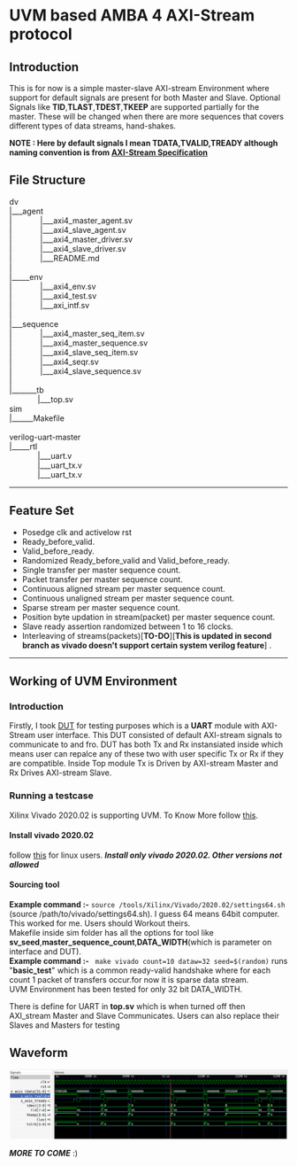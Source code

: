 # UVM based AMBA 4 AXI-Stream protocol
## Introduction
This is for now is a simple master-slave AXI-stream Environment where support for default signals are present for both Master and Slave. Optional Signals like **TID**,**TLAST**,**TDEST**,**TKEEP** are supported partially for the master. These will be changed when there are more sequences that covers different types of data streams, hand-shakes. <br />

**NOTE : Here by default signals I mean **TDATA**,**TVALID**,**TREADY** although naming convention is from [AXI-Stream Specification](https://developer.arm.com/documentation/ihi0051/a/)**

## File Structure
dv <br />
|___agent <br />
|&nbsp;&nbsp;&nbsp;&nbsp;&nbsp;&nbsp;&nbsp;&nbsp;&nbsp;&nbsp;&nbsp;&nbsp;&nbsp;|___axi4_master_agent.sv <br />
|&nbsp;&nbsp;&nbsp;&nbsp;&nbsp;&nbsp;&nbsp;&nbsp;&nbsp;&nbsp;&nbsp;&nbsp;&nbsp;|___axi4_slave_agent.sv <br />
|&nbsp;&nbsp;&nbsp;&nbsp;&nbsp;&nbsp;&nbsp;&nbsp;&nbsp;&nbsp;&nbsp;&nbsp;&nbsp;|___axi4_master_driver.sv <br />
|&nbsp;&nbsp;&nbsp;&nbsp;&nbsp;&nbsp;&nbsp;&nbsp;&nbsp;&nbsp;&nbsp;&nbsp;&nbsp;|___axi4_slave_driver.sv <br />
|&nbsp;&nbsp;&nbsp;&nbsp;&nbsp;&nbsp;&nbsp;&nbsp;&nbsp;&nbsp;&nbsp;&nbsp;&nbsp;|___README.md <br />
| <br />
|_____env <br />
|&nbsp;&nbsp;&nbsp;&nbsp;&nbsp;&nbsp;&nbsp;&nbsp;&nbsp;&nbsp;&nbsp;&nbsp;&nbsp;|___axi4_env.sv <br />
|&nbsp;&nbsp;&nbsp;&nbsp;&nbsp;&nbsp;&nbsp;&nbsp;&nbsp;&nbsp;&nbsp;&nbsp;&nbsp;|___axi4_test.sv <br />
|&nbsp;&nbsp;&nbsp;&nbsp;&nbsp;&nbsp;&nbsp;&nbsp;&nbsp;&nbsp;&nbsp;&nbsp;&nbsp;|___axi_intf.sv <br />
| <br />
|___sequence <br />
|&nbsp;&nbsp;&nbsp;&nbsp;&nbsp;&nbsp;&nbsp;&nbsp;&nbsp;&nbsp;&nbsp;&nbsp;&nbsp;|___axi4_master_seq_item.sv <br />
|&nbsp;&nbsp;&nbsp;&nbsp;&nbsp;&nbsp;&nbsp;&nbsp;&nbsp;&nbsp;&nbsp;&nbsp;&nbsp;|___axi4_master_sequence.sv <br />
|&nbsp;&nbsp;&nbsp;&nbsp;&nbsp;&nbsp;&nbsp;&nbsp;&nbsp;&nbsp;&nbsp;&nbsp;&nbsp;|___axi4_slave_seq_item.sv <br />
|&nbsp;&nbsp;&nbsp;&nbsp;&nbsp;&nbsp;&nbsp;&nbsp;&nbsp;&nbsp;&nbsp;&nbsp;&nbsp;|___axi4_seqr.sv <br />
|&nbsp;&nbsp;&nbsp;&nbsp;&nbsp;&nbsp;&nbsp;&nbsp;&nbsp;&nbsp;&nbsp;&nbsp;&nbsp;|___axi4_slave_sequence.sv <br />
| <br />
|_______tb <br />
&nbsp;&nbsp;&nbsp;&nbsp;&nbsp;&nbsp;&nbsp;&nbsp;&nbsp;&nbsp;&nbsp;&nbsp;&nbsp;|___top.sv <br />
sim <br />
|______Makefile <br />
<br />
verilog-uart-master <br />
|_____rtl <br />
&nbsp;&nbsp;&nbsp;&nbsp;&nbsp;&nbsp;&nbsp;&nbsp;&nbsp;&nbsp;&nbsp;&nbsp;&nbsp;|___uart.v <br />
&nbsp;&nbsp;&nbsp;&nbsp;&nbsp;&nbsp;&nbsp;&nbsp;&nbsp;&nbsp;&nbsp;&nbsp;&nbsp;|___uart_tx.v <br />
&nbsp;&nbsp;&nbsp;&nbsp;&nbsp;&nbsp;&nbsp;&nbsp;&nbsp;&nbsp;&nbsp;&nbsp;&nbsp;|___uart_tx.v <br />
___
## Feature Set <br />
* Posedge clk and activelow rst
* Ready_before_valid.
* Valid_before_ready.
* Randomized Ready_before_valid and Valid_before_ready.
* Single transfer per master sequence count.
* Packet transfer per master sequence count.
* Continuous aligned stream per master sequence count.
* Continuous unaligned stream per master sequence count.
* Sparse stream per master sequence count.
* Position byte updation in stream(packet) per master sequence count.
* Slave ready assertion randomized between 1 to 16 clocks.
* Interleaving of streams(packets)[**TO-DO**][**This is updated in second branch as vivado doesn't support certain system verilog feature**] .
___ 
## Working of UVM Environment <br />
### Introduction <br />
Firstly, I took [DUT](https://github.com/alexforencich/verilog-uart) for testing purposes which is a **UART** module with AXI-Stream user interface. This DUT consisted of default AXI-stream signals to communicate to and fro. DUT has both Tx and Rx instansiated inside which means user can repalce any of these two with user specific Tx or Rx if they are compatible. Inside Top module Tx is Driven by AXI-stream Master and Rx Drives AXI-stream Slave.  

### Running a testcase <br />
Xilinx Vivado 2020.02 is supporting UVM. To Know More follow [this](https://forums.xilinx.com/t5/Design-and-Debug-Techniques-Blog/UVM-Universal-Verification-Methodology-Support-in-Vivado/ba-p/1070861). <br />
#### Install vivado 2020.02
follow [this](https://www.koheron.com/support/tutorials/install-vivado-2017-1-ubuntu-16-04/) for linux users. ***Install only vivado 2020.02. Other versions not allowed*** <br />
#### Sourcing tool
**Example command :-** ```
                          source /tools/Xilinx/Vivado/2020.02/settings64.sh
                        ``` 
(source /path/to/vivado/settings64.sh). I guess 64 means 64bit computer. This worked for me. Users should Workout theirs.  <br />
Makefile inside sim folder has all the options for tool like **sv_seed**,**master_sequence_count**,**DATA_WIDTH**(which is parameter on interface and DUT).  <br />
**Example command :-** ``` make vivado count=10 dataw=32 seed=$(random)``` runs "**basic_test**" which is a common ready-valid handshake where for each count 1 packet of transfers occur.for now it is sparse data stream. <br />
UVM Environment has been tested for only 32 bit DATA_WIDTH. <br />

There is define for UART in **top.sv** which is when turned off then AXI_stream Master and Slave Communicates. Users can also replace their Slaves and Masters for testing <br />
## Waveform <br />
![Alt text](./images/axi.png?raw=true" "Valid_Before_Ready") <br />

***MORE TO COME***
:)<br />



